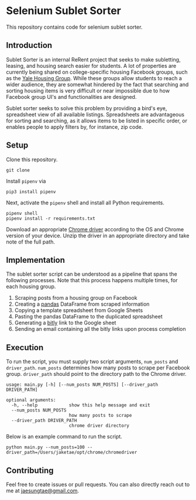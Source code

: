 # Selenium Sublet Sorter

This repository contains code for selenium sublet sorter.

## Introduction

Sublet Sorter is an internal ReRent project that seeks to make subletting, leasing, and housing search easier for students. A lot of properties are currently being shared on college-specific housing Facebook groups, such as the [Yale Housing Group](https://www.facebook.com/groups/yalehousing). While these groups allow students to reach a wider audience, they are somewhat hindered by the fact that searching and sorting housing items is very difficult or near impossible due to how Facebook group UI's and functionalities are designed. 

Sublet sorter seeks to solve this problem by providing a bird's eye, spreadsheet view of all available listings. Spreadsheets are advantageous for sorting and searching, as it allows items to be listed in specific order, or enables people to apply filters by, for instance, zip code. 

## Setup

Clone this repository. 

```
git clone
```

Install `pipenv` via

```
pip3 install pipenv 
```

Next, activate the `pipenv` shell and install all Python requirements.

```
pipenv shell
pipenv install -r requirements.txt
```

Download an appropriate [Chrome driver](https://chromedriver.chromium.org/downloads) according to the OS and Chrome version of your device. Unzip the driver in an appropriate directory and take note of the full path. 

## Implementation

The sublet sorter script can be understood as a pipeline that spans the following processes. Note that this process happens multiple times, for each housing group.

1. Scraping posts from a housing group on Facebook
2. Creating a [pandas](https://pandas.pydata.org) DataFrame from scraped information
3. Copying a template spreadsheet from Google Sheets
4. Pasting the pandas DataFrame to the duplicated spreadsheet
5. Generating a [bitly](https://bitly.com) link to the Google sheet
6. Sending an email containing all the bitly links upon process completion

## Execution

To run the script, you must supply two script arguments, `num_posts` and `driver_path`. `num_posts` determines how many posts to scrape per Facebook group. `driver_path` should point to the directory path to the Chrome driver. 

```
usage: main.py [-h] [--num_posts NUM_POSTS] [--driver_path DRIVER_PATH]

optional arguments:
  -h, --help            show this help message and exit
  --num_posts NUM_POSTS
                        how many posts to scrape
  --driver_path DRIVER_PATH
                        chrome driver directory
```

Below is an example command to run the script.

```
python main.py --num_posts=100 --driver_path=/Users/jaketae/opt/chrome/chromedriver
```

## Contributing

Feel free to create issues or pull requests. You can also directly reach out to me at jaesungtae@gmail.com. 